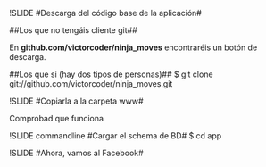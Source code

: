 !SLIDE
#Descarga del código base de la aplicación#

##Los que no tengáis cliente git##

<p>En <strong>github.com/victorcoder/ninja_moves</strong> encontraréis un botón de descarga.</p>

##Los que si (hay dos tipos de personas)##
	$ git clone git://github.com/victorcoder/ninja_moves.git

!SLIDE
#Copiarla a la carpeta www#

Comprobad que funciona

!SLIDE commandline
#Cargar el schema de BD#
    $ cd app
    


!SLIDE
#Ahora, vamos al Facebook#